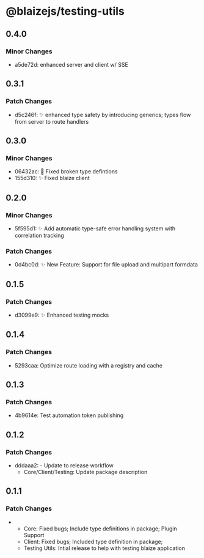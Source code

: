# @blaizejs/testing-utils

## 0.4.0

### Minor Changes

- a5de72d: enhanced server and client w/ SSE

## 0.3.1

### Patch Changes

- d5c246f: ✨ enhanced type safety by introducing generics; types flow from server to route handlers

## 0.3.0

### Minor Changes

- 06432ac: 🔨 Fixed broken type defintions
- 155d310: ✨ Fixed blaize client

## 0.2.0

### Minor Changes

- 5f595d1: ✨ Add automatic type-safe error handling system with correlation tracking

### Patch Changes

- 0d4bc0d: ✨ New Feature: Support for file upload and multipart formdata

## 0.1.5

### Patch Changes

- d3099e9: ✨ Enhanced testing mocks

## 0.1.4

### Patch Changes

- 5293caa: Optimize route loading with a registry and cache

## 0.1.3

### Patch Changes

- 4b9614e: Test automation token publishing

## 0.1.2

### Patch Changes

- dddaaa2: - Update to release workflow
  - Core/Client/Testing: Update package description

## 0.1.1

### Patch Changes

- - Core: Fixed bugs; Include type definitions in package; Plugin Support
  - Client: Fixed bugs; Included type definition in package;
  - Testing Utils: Intial release to help with testing blaize application
